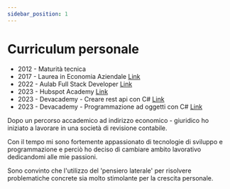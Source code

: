 ```yaml
---
sidebar_position: 1
---
```

# Curriculum personale

* 2012 - Maturità tecnica
* 2017 - Laurea in Economia Aziendale [Link](./laurea.pdf)
* 2022 - Aulab Full Stack Developer [Link](./aulab.pdf)
* 2023 - Hubspot Academy [Link](./hubspot.pdf)
* 2023 - Devacademy - Creare rest api con C# [Link](./api-rest.pdf)
* 2023 - Devacademy - Programmazione ad oggetti con C# [Link](./oggetti.pdf)

Dopo un percorso accademico ad indirizzo economico - giuridico ho iniziato a lavorare in una società di revisione contabile.

Con il tempo mi sono fortemente appassionato di tecnologie di sviluppo e programmazione e perciò ho deciso di cambiare ambito lavorativo dedicandomi alle mie passioni.

Sono convinto che l'utilizzo del 'pensiero laterale' per risolvere problematiche concrete sia molto stimolante per la crescita personale.
